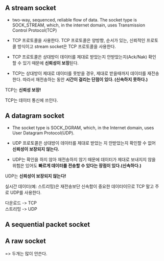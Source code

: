 ## A stream socket

* two-way, sequenced, reliable flow of data. The socket type is SOCK\_STREAM, which, in the internet domain, uses Transmission Control Protocol(TCP)

* TCP 프로토콜을 사용한다. TCP 프로토콜은 양방향, 순서가 있는, 신뢰적인 프로토콜 방식이고 stream socket은 TCP 프로토콜을 사용한다.  
* TCP 프로토콜은 상대방이 데이터를 제대로 받았는지 안받았는지(Ack/Nak) 확인할 수 있기 때문에 **신뢰성이 보장**된다.

* TCP는 상대방이 제대로 데이터를 못받을 경우, 제대로 받을때까지 데이터를 재전송한다. 따라서 재전송하는 동안 **시간이 걸리는 단점이 있다. (신속하지 못하다.)**

TCP는 **신뢰성 보장!**

TCP는 데이터 통신에 쓰인다. 

## A datagram socket

* The socket type is SOCK\_DGRAM, which, in the Internet domain, uses User Datagram Protocol(UDP).

* UDP 프로토콜은 상대방이 데이터를 제대로 받았는 지 안받았는지 확인할 수 없어 **신뢰성이 보장되지 않는다.** 

* UDP는 확인을 하지 않아 재전송하지 않기 때문에 데이터가 제대로 보내지지 않을 위험은 있어도 **빠르게 데이터를 전송할 수 있다는 장점이 있다.(신속하다.)**

UDP는 **신뢰성이 보장되지 않는다!**<br>

실시간 데이터(예: 스트리밍)은 재전송보단 신속함이 중요한 데이터이므로 TCP 말고 주로 UDP를 사용한다.<br>

다운로드 -> TCP <br>
스트리밍 -> UDP <br>

## A sequential packet socket
## A raw socket
=> 두개는 많이 안쓴다. 
